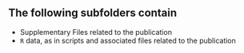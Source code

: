 ## The following subfolders contain

- Supplementary Files related to the publication
- `R` data, as in scripts and associated files related to the publication